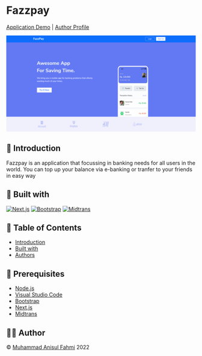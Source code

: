 # Fazzpay

<p align='center'>

[Application Demo](https://fazzpay-nextjs-beige.vercel.app/) |
[Author Profile](https://github.com/Fhmi00)

![App Screenshot](./public/fazzpay1.png)

</p>

## 📝 Introduction

Fazzpay is an application that focussing in banking needs for all users in the world. You can top up your balance via e-banking or tranfer to your friends in easy way

## 🔧 Built with

[![Next.js](https://img.shields.io/badge/ReactJS-17.0.2-blue)](https://nextjs.org/)
[![Bootstrap](https://img.shields.io/badge/Bootstrap-5.0.0-blue)](https://getbootstrap.com/)
[![Midtrans](https://img.shields.io/badge/Midtrans-2.0.0-orange)](https://midtrans.com/)

## 📜 Table of Contents

- [Introduction](#introduction)
- [Built with](#built-with)
- [Authors](#authors)

## 🤖 Prerequisites

- [Node.js](https://nodejs.org/en/)
- [Visual Studio Code](https://code.visualstudio.com/)
- [Bootstrap](https://getbootstrap.com/)
- [Next.js](https://nextjs.org/)
- [Midtrans](https://midtrans.com/)

## 🙋‍♂️ Author

© [Muhammad Anisul Fahmi](https://github.com/Fhmi00) 2022

